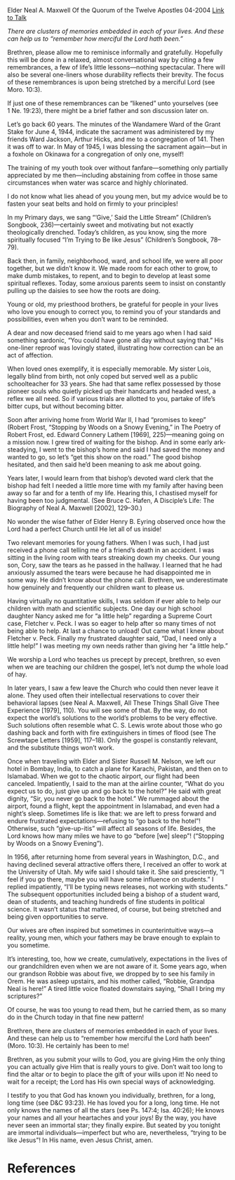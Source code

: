 Elder Neal A. Maxwell
Of the Quorum of the Twelve Apostles
04-2004
[Link to Talk](https://www.churchofjesuschrist.org/study/general-conference/2004/04/remember-how-merciful-the-lord-hath-been?lang=eng)

_There are clusters of memories embedded in each of your lives. And these can help us to “remember how merciful the Lord hath been.”_

Brethren, please allow me to reminisce informally and gratefully. Hopefully this will be done in a relaxed, almost conversational way by citing a few remembrances, a few of life’s little lessons—nothing spectacular. There will also be several one-liners whose durability reflects their brevity. The focus of these remembrances is upon being stretched by a merciful Lord (see Moro. 10:3).

If just one of these remembrances can be “likened” unto yourselves (see 1 Ne. 19:23), there might be a brief father and son discussion later on.





Let’s go back 60 years. The minutes of the Wandamere Ward of the Grant Stake for June 4, 1944, indicate the sacrament was administered by my friends Ward Jackson, Arthur Hicks, and me to a congregation of 141. Then it was off to war. In May of 1945, I was blessing the sacrament again—but in a foxhole on Okinawa for a congregation of only one, myself!

The training of my youth took over without fanfare—something only partially appreciated by me then—including abstaining from coffee in those same circumstances when water was scarce and highly chlorinated.

I do not know what lies ahead of you young men, but my advice would be to fasten your seat belts and hold on firmly to your principles!





In my Primary days, we sang “‘Give,’ Said the Little Stream” (Children’s Songbook, 236)—certainly sweet and motivating but not exactly theologically drenched. Today’s children, as you know, sing the more spiritually focused “I’m Trying to Be like Jesus” (Children’s Songbook, 78–79).





Back then, in family, neighborhood, ward, and school life, we were all poor together, but we didn’t know it. We made room for each other to grow, to make dumb mistakes, to repent, and to begin to develop at least some spiritual reflexes. Today, some anxious parents seem to insist on constantly pulling up the daisies to see how the roots are doing.





Young or old, my priesthood brothers, be grateful for people in your lives who love you enough to correct you, to remind you of your standards and possibilities, even when you don’t want to be reminded.

A dear and now deceased friend said to me years ago when I had said something sardonic, “You could have gone all day without saying that.” His one-liner reproof was lovingly stated, illustrating how correction can be an act of affection.





When loved ones exemplify, it is especially memorable. My sister Lois, legally blind from birth, not only coped but served well as a public schoolteacher for 33 years. She had that same reflex possessed by those pioneer souls who quietly picked up their handcarts and headed west, a reflex we all need. So if various trials are allotted to you, partake of life’s bitter cups, but without becoming bitter.





Soon after arriving home from World War II, I had “promises to keep” (Robert Frost, “Stopping by Woods on a Snowy Evening,” in The Poetry of Robert Frost, ed. Edward Connery Lathem [1969], 225)—meaning going on a mission now. I grew tired of waiting for the bishop. And in some early ark-steadying, I went to the bishop’s home and said I had saved the money and wanted to go, so let’s “get this show on the road.” The good bishop hesitated, and then said he’d been meaning to ask me about going.

Years later, I would learn from that bishop’s devoted ward clerk that the bishop had felt I needed a little more time with my family after having been away so far and for a tenth of my life. Hearing this, I chastised myself for having been too judgmental. (See Bruce C. Hafen, A Disciple’s Life: The Biography of Neal A. Maxwell [2002], 129–30.)

No wonder the wise father of Elder Henry B. Eyring observed once how the Lord had a perfect Church until He let all of us inside!





Two relevant memories for young fathers. When I was such, I had just received a phone call telling me of a friend’s death in an accident. I was sitting in the living room with tears streaking down my cheeks. Our young son, Cory, saw the tears as he passed in the hallway. I learned that he had anxiously assumed the tears were because he had disappointed me in some way. He didn’t know about the phone call. Brethren, we underestimate how genuinely and frequently our children want to please us.





Having virtually no quantitative skills, I was seldom if ever able to help our children with math and scientific subjects. One day our high school daughter Nancy asked me for “a little help” regarding a Supreme Court case, Fletcher v. Peck. I was so eager to help after so many times of not being able to help. At last a chance to unload! Out came what I knew about Fletcher v. Peck. Finally my frustrated daughter said, “Dad, I need only a little help!” I was meeting my own needs rather than giving her “a little help.”

We worship a Lord who teaches us precept by precept, brethren, so even when we are teaching our children the gospel, let’s not dump the whole load of hay.





In later years, I saw a few leave the Church who could then never leave it alone. They used often their intellectual reservations to cover their behavioral lapses (see Neal A. Maxwell, All These Things Shall Give Thee Experience [1979], 110). You will see some of that. By the way, do not expect the world’s solutions to the world’s problems to be very effective. Such solutions often resemble what C. S. Lewis wrote about those who go dashing back and forth with fire extinguishers in times of flood (see The Screwtape Letters [1959], 117–18). Only the gospel is constantly relevant, and the substitute things won’t work.





Once when traveling with Elder and Sister Russell M. Nelson, we left our hotel in Bombay, India, to catch a plane for Karachi, Pakistan, and then on to Islamabad. When we got to the chaotic airport, our flight had been canceled. Impatiently, I said to the man at the airline counter, “What do you expect us to do, just give up and go back to the hotel?” He said with great dignity, “Sir, you never go back to the hotel.” We rummaged about the airport, found a flight, kept the appointment in Islamabad, and even had a night’s sleep. Sometimes life is like that: we are left to press forward and endure frustrated expectations—refusing to “go back to the hotel”! Otherwise, such “give-up-itis” will affect all seasons of life. Besides, the Lord knows how many miles we have to go “before [we] sleep”! (“Stopping by Woods on a Snowy Evening”).





In 1956, after returning home from several years in Washington, D.C., and having declined several attractive offers there, I received an offer to work at the University of Utah. My wife said I should take it. She said presciently, “I feel if you go there, maybe you will have some influence on students.” I replied impatiently, “I’ll be typing news releases, not working with students.” The subsequent opportunities included being a bishop of a student ward, dean of students, and teaching hundreds of fine students in political science. It wasn’t status that mattered, of course, but being stretched and being given opportunities to serve.

Our wives are often inspired but sometimes in counterintuitive ways—a reality, young men, which your fathers may be brave enough to explain to you sometime.





It’s interesting, too, how we create, cumulatively, expectations in the lives of our grandchildren even when we are not aware of it. Some years ago, when our grandson Robbie was about five, we dropped by to see his family in Orem. He was asleep upstairs, and his mother called, “Robbie, Grandpa Neal is here!” A tired little voice floated downstairs saying, “Shall I bring my scriptures?”

Of course, he was too young to read them, but he carried them, as so many do in the Church today in that fine new pattern!





Brethren, there are clusters of memories embedded in each of your lives. And these can help us to “remember how merciful the Lord hath been” (Moro. 10:3). He certainly has been to me!

Brethren, as you submit your wills to God, you are giving Him the only thing you can actually give Him that is really yours to give. Don’t wait too long to find the altar or to begin to place the gift of your wills upon it! No need to wait for a receipt; the Lord has His own special ways of acknowledging.

I testify to you that God has known you individually, brethren, for a long, long time (see D&C 93:23). He has loved you for a long, long time. He not only knows the names of all the stars (see Ps. 147:4; Isa. 40:26); He knows your names and all your heartaches and your joys! By the way, you have never seen an immortal star; they finally expire. But seated by you tonight are immortal individuals—imperfect but who are, nevertheless, “trying to be like Jesus”! In His name, even Jesus Christ, amen.

# References
